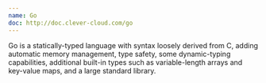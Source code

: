 ```yaml
---
name: Go
doc: http://doc.clever-cloud.com/go
---
```


Go is a statically-typed language with syntax loosely derived from C, adding automatic memory management, type safety, some dynamic-typing capabilities, additional built-in types such as variable-length arrays and key-value maps, and a large standard library.
